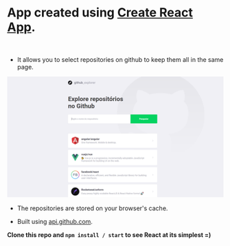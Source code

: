 # App created using [Create React App](https://github.com/facebook/create-react-app).
<br />

* It allows you to select repositories on github to keep them all in the same page.

![App view](./public/WebView.PNG)

* The repositories are stored on your browser's cache. <br />

* Built using [api.github.com](https://api.github.com/). <br />

**Clone this repo and `npm install / start` to see React at its simplest =)**
